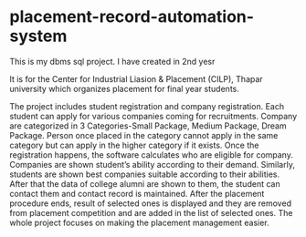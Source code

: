 # placement-record-automation-system
This is my dbms sql project.
I have created in 2nd yesr


It is for the Center for Industrial Liasion & Placement (CILP), Thapar university which organizes placement for final year students.


The project includes student registration and company registration. Each student can apply for various companies coming for recruitments. Company are categorized in 3 Categories-Small Package, Medium Package, Dream Package. Person once placed in the category cannot apply in the same category but can apply in the higher category if it exists. Once the registration happens, the software calculates who are eligible for company. Companies are shown student’s ability according to their demand. Similarly, students are shown best companies suitable according to their abilities. After that the data of college alumni are shown to them, the student can contact them and contact record is maintained. After the placement procedure ends, result of selected ones is displayed and they are removed from placement competition and are added in the list of selected ones. The whole project focuses on making the placement management easier.
